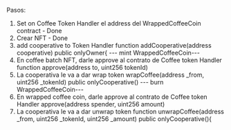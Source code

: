 Pasos:

1. Set on Coffee Token Handler el address del WrappedCoffeeCoin contract - Done
2. Crear NFT - Done
3. add cooperative to Token Handler
   function addCooperative(address cooperative) public onlyOwner{
   --- mint WrappedCoffeeCoin---
4. En coffee batch NFT, darle approve al contrato de Coffee token Handler
   function approve(address to, uint256 tokenId)
5. La cooperativa le va a dar wrap token
   wrapCoffee(address \_from, uint256 \_tokenId) public onlyCooperative()
   --- burn WrappedCoffeeCoin---
6. En wrapped coffee coin, darle approve al contrato de Coffee token Handler
   approve(address spender, uint256 amount)
7. La cooperativa le va a dar unwrap token
   function unwrapCoffee(address \_from, uint256 \_tokenId, uint256 \_amount) public onlyCooperative(){
